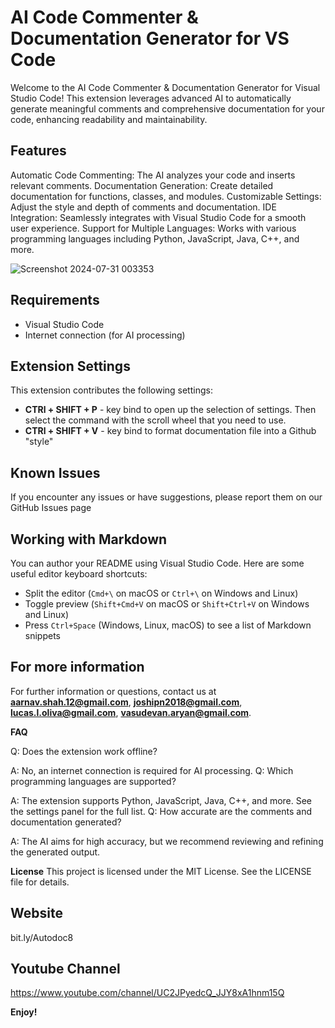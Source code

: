 # AI Code Commenter & Documentation Generator for VS Code

Welcome to the AI Code Commenter & Documentation Generator for Visual Studio Code! This extension leverages advanced AI to automatically generate meaningful comments and comprehensive documentation for your code, enhancing readability and maintainability.

## Features

Automatic Code Commenting: The AI analyzes your code and inserts relevant comments.
Documentation Generation: Create detailed documentation for functions, classes, and modules.
Customizable Settings: Adjust the style and depth of comments and documentation.
IDE Integration: Seamlessly integrates with Visual Studio Code for a smooth user experience.
Support for Multiple Languages: Works with various programming languages including Python, JavaScript, Java, C++, and more.

![Screenshot 2024-07-31 003353](https://github.com/user-attachments/assets/29da7009-5565-4ed0-9e68-1c9d7b15744b)


## Requirements

- Visual Studio Code
- Internet connection (for AI processing)

## Extension Settings

This extension contributes the following settings:

* **CTRl + SHIFT + P** - key bind to open up the selection of settings. Then select the command with the scroll wheel that you need to use.
* **CTRl + SHIFT + V** - key bind to format documentation file into a Github "style"

## Known Issues

If you encounter any issues or have suggestions, please report them on our GitHub Issues page

## Working with Markdown

You can author your README using Visual Studio Code.  Here are some useful editor keyboard shortcuts:

* Split the editor (`Cmd+\` on macOS or `Ctrl+\` on Windows and Linux)
* Toggle preview (`Shift+Cmd+V` on macOS or `Shift+Ctrl+V` on Windows and Linux)
* Press `Ctrl+Space` (Windows, Linux, macOS) to see a list of Markdown snippets

## For more information

For further information or questions, contact us at **aarnav.shah.12@gmail.com**, **joshipn2018@gmail.com**, **lucas.l.oliva@gmail.com**, **vasudevan.aryan@gmail.com**.

**FAQ**

Q: Does the extension work offline?

A: No, an internet connection is required for AI processing.
Q: Which programming languages are supported?

A: The extension supports Python, JavaScript, Java, C++, and more. See the settings panel for the full list.
Q: How accurate are the comments and documentation generated?

A: The AI aims for high accuracy, but we recommend reviewing and refining the generated output.

**License**
This project is licensed under the MIT License. See the LICENSE file for details.

## Website
bit.ly/Autodoc8

## Youtube Channel
https://www.youtube.com/channel/UC2JPyedcQ_JJY8xA1hnm15Q

**Enjoy!**
